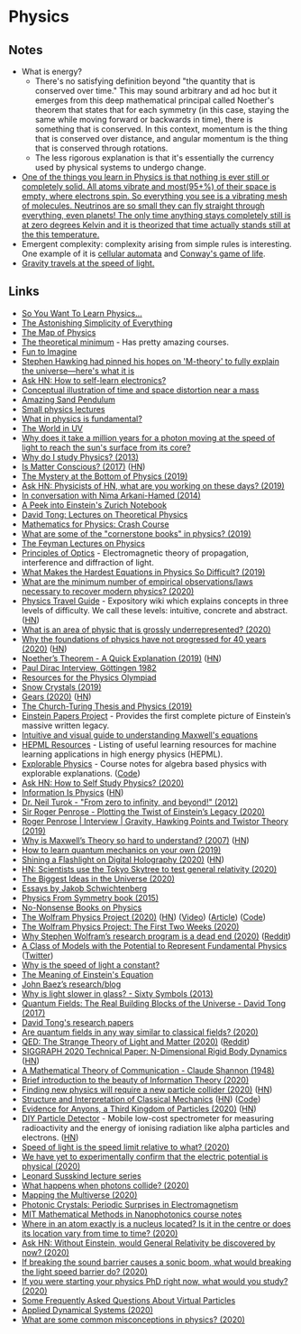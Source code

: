 # Physics

## Notes

- What is energy?
  - There's no satisfying definition beyond "the quantity that is conserved over time." This may sound arbitrary and ad hoc but it emerges from this deep mathematical principal called Noether's theorem that states that for each symmetry (in this case, staying the same while moving forward or backwards in time), there is something that is conserved. In this context, momentum is the thing that is conserved over distance, and angular momentum is the thing that is conserved through rotations.
  - The less rigorous explanation is that it's essentially the currency used by physical systems to undergo change.
- [One of the things you learn in Physics is that nothing is ever still or completely solid. All atoms vibrate and most(95+%) of their space is empty, where electrons spin. So everything you see is a vibrating mesh of molecules. Neutrinos are so small they can fly straight through everything, even planets! The only time anything stays completely still is at zero degrees Kelvin and it is theorized that time actually stands still at the this temperature.](https://www.reddit.com/r/shrooms/comments/c7i8ee/it_going_to_be_a_good_day/)
- Emergent complexity: complexity arising from simple rules is interesting. One example of it is [cellular automata](https://natureofcode.com/book/chapter-7-cellular-automata/) and [Conway's game of life](https://en.wikipedia.org/wiki/Conway's_Game_of_Life).
- [Gravity travels at the speed of light.](https://twitter.com/InertialObservr/status/1270499784546107393)

## Links

- [So You Want To Learn Physics...](https://www.susanjfowler.com/blog/2016/8/13/so-you-want-to-learn-physics)
- [The Astonishing Simplicity of Everything](https://www.youtube.com/watch?v=f1x9lgX8GaE)
- [The Map of Physics](https://www.youtube.com/watch?v=ZihywtixUYo)
- [The theoretical minimum](http://theoreticalminimum.com/courses) - Has pretty amazing courses.
- [Fun to Imagine](https://www.youtube.com/watch?v=eqtuNXWT0mo)
- [Stephen Hawking had pinned his hopes on 'M-theory' to fully explain the universe—here's what it is](https://phys.org/news/2018-03-stephen-hawking-pinned-m-theory-fully.html)
- [Ask HN: How to self-learn electronics?](https://news.ycombinator.com/item?id=16775744)
- [Conceptual illustration of time and space distortion near a mass](https://gfycat.com/AliveIndelibleElkhound)
- [Amazing Sand Pendulum](https://www.youtube.com/watch?v=kesRiQbm9V0)
- [Small physics lectures](https://www.youtube.com/playlist?list=PLF71B362214423F9D)
- [What in physics is fundamental?](https://www.reddit.com/r/askscience/comments/7cnx2u/what_in_physics_is_fundamental/)
- [The World in UV](https://www.youtube.com/watch?v=V9K6gjR07Po)
- [Why does it take a million years for a photon moving at the speed of light to reach the sun's surface from its core?](https://www.reddit.com/r/askscience/comments/5q79dy/why_does_it_take_a_million_years_for_a_photon/dcwyis0/)
- [Why do I study Physics? (2013)](https://www.youtube.com/watch?v=pom8S7qF5Gk)
- [Is Matter Conscious? (2017)](http://nautil.us/issue/47/consciousness/is-matter-conscious) ([HN](https://news.ycombinator.com/item?id=19240742))
- [The Mystery at the Bottom of Physics (2019)](https://www.youtube.com/watch?v=EH-z9gE2uGY)
- [Ask HN: Physicists of HN, what are you working on these days? (2019)](https://news.ycombinator.com/item?id=19500151)
- [In conversation with Nima Arkani-Hamed (2014)](https://www.youtube.com/watch?v=pup3s86oJXU)
- [A Peek into Einstein's Zurich Notebook](https://www.pitt.edu/%7Ejdnorton/Goodies/Zurich_Notebook/)
- [David Tong: Lectures on Theoretical Physics](http://www.damtp.cam.ac.uk/user/tong/teaching.html)
- [Mathematics for Physics: Crash Course](https://sites.uci.edu/inertialobserver/mathematics-for-physics-crash-course/)
- [What are some of the "cornerstone books" in physics? (2019)](https://www.reddit.com/r/Physics/comments/ebf5bn/what_are_some_of_the_cornerstone_books_in_physics/)
- [The Feyman Lectures on Physics](https://www.feynmanlectures.caltech.edu/)
- [Principles of Optics](https://cds.cern.ch/record/396122/files/0521642221_TOC.pdf) - Electromagnetic theory of propagation, interference and diffraction of light.
- [What Makes the Hardest Equations in Physics So Difficult? (2019)](https://www.quantamagazine.org/what-makes-the-hardest-equations-in-physics-so-difficult-20180116/)
- [What are the minimum number of empirical observations/laws necessary to recover modern physics? (2020)](https://www.reddit.com/r/Physics/comments/ekerj7/what_are_the_minimum_number_of_empirical/)
- [Physics Travel Guide](https://physicstravelguide.com/) - Expository wiki which explains concepts in three levels of difficulty. We call these levels: intuitive, concrete and abstract. ([HN](https://news.ycombinator.com/item?id=22757466))
- [What is an area of physic that is grossly underrepresented? (2020)](https://www.reddit.com/r/Physics/comments/em8oqd/what_is_an_area_of_physic_that_is_grossly/)
- [Why the foundations of physics have not progressed for 40 years (2020)](https://iai.tv/articles/why-physics-has-made-no-progress-in-50-years-auid-1292) ([HN](https://news.ycombinator.com/item?id=22033864))
- [Noether’s Theorem - A Quick Explanation (2019)](https://quantum-friend-theory.tumblr.com/post/172814384897/noethers-theorem-a-quick-explanation) ([HN](https://news.ycombinator.com/item?id=22033012))
- [Paul Dirac Interview, Göttingen 1982](https://www.youtube.com/watch?v=Et8-gg6XNDY)
- [Resources for the Physics Olympiad](https://www.reddit.com/r/Physics_olympiad/wiki/index)
- [Snow Crystals (2019)](https://arxiv.org/abs/1910.06389)
- [Gears (2020)](https://ciechanow.ski/gears/) ([HN](https://news.ycombinator.com/item?id=22310813))
- [The Church-Turing Thesis and Physics (2019)](https://video.ethz.ch/speakers/bernays/2019/7b11b50e-f813-4d26-95e0-616cc350708c.html)
- [Einstein Papers Project](https://www.einstein.caltech.edu/) - Provides the first complete picture of Einstein’s massive written legacy.
- [Intuitive and visual guide to understanding Maxwell's equations](https://github.com/photonlines/Intuitive-Guide-to-Maxwells-Equations/blob/master/PDF/An%20Intuitive%20Guide%20to%20Maxwell%27s%20Equations.pdf)
- [HEPML Resources](https://github.com/iml-wg/HEP-ML-Resources#readme) - Listing of useful learning resources for machine learning applications in high energy physics (HEPML).
- [Explorable Physics](https://landgreen.github.io/physics/index.html) - Course notes for algebra based physics with explorable explanations. ([Code](https://github.com/landgreen/physics))
- [Ask HN: How to Self Study Physics? (2020)](https://news.ycombinator.com/item?id=22682837)
- [Information Is Physics](https://cacm.acm.org/magazines/2019/11/240356-information-is-physics/fulltext) ([HN](https://news.ycombinator.com/item?id=21665931))
- [Dr. Neil Turok - "From zero to infinity, and beyond!" (2012)](https://www.youtube.com/watch?v=URYOkgbr604)
- [Sir Roger Penrose - Plotting the Twist of Einstein’s Legacy (2020)](https://overcast.fm/+TYXKbJ8js)
- [Roger Penrose | Interview | Gravity, Hawking Points and Twistor Theory (2019)](https://www.youtube.com/watch?v=9Gl8pwY2kW8)
- [Why is Maxwell’s Theory so hard to understand? (2007)](https://www.damtp.cam.ac.uk/user/tong/em/dyson.pdf) ([HN](https://news.ycombinator.com/item?id=22810867))
- [How to learn quantum mechanics on your own (2019)](https://lookingglassuniver.wixsite.com/blog/post/how-to-learn-quantum-mechanics-on-your-own)
- [Shining a Flashlight on Digital Holography (2020)](https://blog.lookingglassfactory.com/process/shining-a-flashlight-on-digital-holography/) ([HN](https://news.ycombinator.com/item?id=22832627))
- [HN: Scientists use the Tokyo Skytree to test general relativity (2020)](https://news.ycombinator.com/item?id=22831715)
- [The Biggest Ideas in the Universe (2020)](https://www.youtube.com/playlist?list=PLrxfgDEc2NxZJcWcrxH3jyjUUrJlnoyzX)
- [Essays by Jakob Schwichtenberg](http://jakobschwichtenberg.com/archive/)
- [Physics From Symmetry book (2015)](http://physicsfromsymmetry.com/)
- [No-Nonsense Books on Physics](https://nononsensebooks.com/)
- [The Wolfram Physics Project (2020)](https://www.wolframphysics.org/) ([HN](https://news.ycombinator.com/item?id=22866284)) ([Video](https://www.youtube.com/watch?v=rbfFt2uNEyQ)) ([Article](https://writings.stephenwolfram.com/2020/04/finally-we-may-have-a-path-to-the-fundamental-theory-of-physics-and-its-beautiful/)) ([Code](https://github.com/maxitg/SetReplace))
- [The Wolfram Physics Project: The First Two Weeks (2020)](https://writings.stephenwolfram.com/2020/04/the-wolfram-physics-project-the-first-two-weeks/#what-about-peer-review-and-all-that)
- [Why Stephen Wolfram’s research program is a dead end (2020)](https://www.singlelunch.com/2020/04/23/why-stephen-wolframs-research-program-is-a-dead-end/) ([Reddit](https://www.reddit.com/r/math/comments/g6qg0k/why_stephen_wolframs_research_program_is_a_dead/))
- [A Class of Models with the Potential to Represent Fundamental Physics](https://www.wolframphysics.org/technical-introduction/) ([Twitter](https://twitter.com/cmuratori/status/1250116047585210369))
- [Why is the speed of light a constant?](https://www.reddit.com/r/AskPhysics/comments/g1fx1l/why_is_the_speed_of_light_a_constant/)
- [The Meaning of Einstein's Equation](http://math.ucr.edu/home/baez/einstein/)
- [John Baez’s research/blog](http://math.ucr.edu/home/baez/)
- [Why is light slower in glass? - Sixty Symbols (2013)](https://www.youtube.com/watch?v=CiHN0ZWE5bk)
- [Quantum Fields: The Real Building Blocks of the Universe - David Tong (2017)](https://www.youtube.com/watch?v=zNVQfWC_evg)
- [David Tong's research papers](https://arxiv.org/a/tong_d_1.html)
- [Are quantum fields in any way similar to classical fields? (2020)](https://www.reddit.com/r/askscience/comments/fo4igl/are_quantum_fields_in_any_way_similar_to/)
- [QED: The Strange Theory of Light and Matter (2020)](https://medium.com/cantors-paradise/qed-the-strange-theory-of-light-and-matter-df50782b1651) ([Reddit](https://www.reddit.com/r/Physics/comments/gc3mp8/qed_the_strange_theory_of_light_and_matter/))
- [SIGGRAPH 2020 Technical Paper: N-Dimensional Rigid Body Dynamics](https://marctenbosch.com/news/2020/05/siggraph-2020-technical-paper-n-dimensional-rigid-body-dynamics/) ([HN](https://news.ycombinator.com/item?id=23112312))
- [A Mathematical Theory of Communication - Claude Shannon (1948)](http://people.math.harvard.edu/~ctm/home/text/others/shannon/entropy/entropy.pdf)
- [Brief introduction to the beauty of Information Theory (2020)](https://notamonadtutorial.com/a-brief-introduction-to-the-beauty-of-information-theory-8357f5b6a355)
- [Finding new physics will require a new particle collider (2020)](https://www.economist.com/science-and-technology/2020/01/02/finding-new-physics-will-require-a-new-particle-collider) ([HN](https://news.ycombinator.com/item?id=23131526))
- [Structure and Interpretation of Classical Mechanics](https://mitpress.mit.edu/sites/default/files/titles/content/sicm_edition_2/book.html) ([HN](https://news.ycombinator.com/item?id=23153778)) ([Code](https://github.com/hnarayanan/sicm))
- [Evidence for Anyons, a Third Kingdom of Particles (2020)](https://www.quantamagazine.org/milestone-evidence-for-anyons-a-third-kingdom-of-particles-20200512/) ([HN](https://news.ycombinator.com/item?id=23161959))
- [DIY Particle Detector](https://github.com/ozel/DIY_particle_detector) - Mobile low-cost spectrometer for measuring radioactivity and the energy of ionising radiation like alpha particles and electrons. ([HN](https://news.ycombinator.com/item?id=23196177))
- [Speed of light is the speed limit relative to what? (2020)](https://www.reddit.com/r/AskPhysics/comments/gkps4a/speed_of_light_is_the_speed_limit_relative_to_what/)
- [We have yet to experimentally confirm that the electric potential is physical (2020)](https://www.reddit.com/r/Physics/comments/gl15nb/we_have_yet_to_experimentally_confirm_that_the/)
- [Leonard Susskind lecture series](https://www.youtube.com/playlist?list=PLa1wke5CmQTSmrkhJwlzH5uzRd4fRLOiz)
- [What happens when photons collide? (2020)](https://www.reddit.com/r/askscience/comments/gshi9g/what_happens_when_photons_collide/)
- [Mapping the Multiverse (2020)](https://www.youtube.com/watch?v=4v9A9hQUcBQ)
- [Photonic Crystals: Periodic Surprises in Electromagnetism](http://ab-initio.mit.edu/photons/tutorial/)
- [MIT Mathematical Methods in Nanophotonics course notes](https://github.com/mitmath/18369)
- [Where in an atom exactly is a nucleus located? Is it in the centre or does its location vary from time to time? (2020)](https://www.reddit.com/r/askscience/comments/gyc73r/where_in_an_atom_exactly_is_a_nucleus_located_is/)
- [Ask HN: Without Einstein, would General Relativity be discovered by now? (2020)](https://news.ycombinator.com/item?id=23450827)
- [If breaking the sound barrier causes a sonic boom, what would breaking the light speed barrier do? (2020)](https://www.reddit.com/r/askscience/comments/gz1u71/if_breaking_the_sound_barrier_causes_a_sonic_boom/)
- [If you were starting your physics PhD right now, what would you study? (2020)](https://www.reddit.com/r/Physics/comments/h92nhn/if_you_were_starting_your_physics_phd_right_now/)
- [Some Frequently Asked Questions About Virtual Particles](http://math.ucr.edu/home/baez/physics/Quantum/virtual_particles.html)
- [Applied Dynamical Systems (2020)](https://www.youtube.com/playlist?list=PL8erL0pXF3JZqdlYIfTTyibOqSqwzRdVV)
- [What are some common misconceptions in physics? (2020)](https://www.reddit.com/r/AskPhysics/comments/haaw4h/what_are_some_common_misconceptions_in_physics/)
